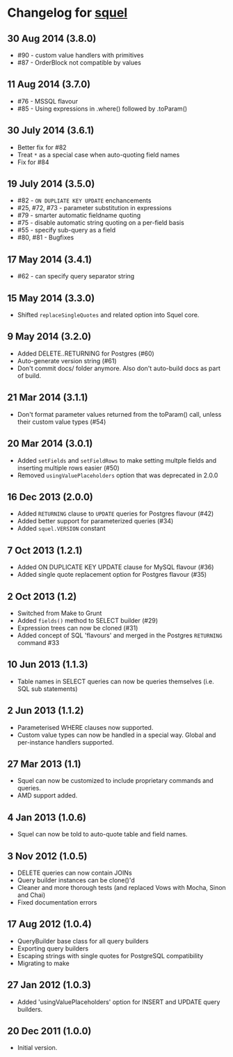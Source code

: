 # Changelog for [squel](https://github.com/hiddentao/squel)

## 30 Aug 2014 (3.8.0)
* #90 - custom value handlers with primitives
* #87 - OrderBlock not compatible by values

## 11 Aug 2014 (3.7.0)
* #76 - MSSQL flavour
* #85 - Using expressions in .where() followed by .toParam()

## 30 July 2014 (3.6.1)
* Better fix for #82
* Treat `*` as a special case when auto-quoting field names
* Fix for #84

## 19 July 2014 (3.5.0)
* #82 - `ON DUPLIATE KEY UPDATE` enchancements
* #25, #72, #73 - parameter substitution in expressions
* #79 - smarter automatic fieldname quoting
* #75 - disable automatic string quoting on a per-field basis
* #55 - specify sub-query as a field
* #80, #81 - Bugfixes

## 17 May 2014 (3.4.1)
* #62 - can specify query separator string

## 15 May 2014 (3.3.0)
* Shifted `replaceSingleQuotes` and related option into Squel core.

## 9 May 2014 (3.2.0)
* Added DELETE..RETURNING for Postgres (#60)
* Auto-generate version string (#61)
* Don't commit docs/ folder anymore. Also don't auto-build docs as part of build.

## 21 Mar 2014 (3.1.1)
* Don't format parameter values returned from the toParam() call, unless their custom value types (#54)

## 20 Mar 2014 (3.0.1)
* Added `setFields` and `setFieldRows` to make setting multple fields and inserting multiple rows easier (#50)
* Removed `usingValuePlaceholders` option that was deprecated in 2.0.0

## 16 Dec 2013 (2.0.0)
* Added `RETURNING` clause to `UPDATE` queries for Postgres flavour (#42)
* Added better support for parameterized queries (#34)
* Added `squel.VERSION` constant


## 7 Oct 2013 (1.2.1)
* Added ON DUPLICATE KEY UPDATE clause for MySQL flavour (#36)
* Added single quote replacement option for Postgres flavour (#35)


## 2 Oct 2013 (1.2)
* Switched from Make to Grunt
* Added `fields()` method to SELECT builder (#29)
* Expression trees can now be cloned (#31)
* Added concept of SQL 'flavours' and merged in the Postgres `RETURNING` command #33


## 10 Jun 2013 (1.1.3)
* Table names in SELECT queries can now be queries themselves (i.e. SQL sub statements)


## 2 Jun 2013 (1.1.2)
* Parameterised WHERE clauses now supported.
* Custom value types can now be handled in a special way. Global and per-instance handlers supported.


## 27 Mar 2013 (1.1)
* Squel can now be customized to include proprietary commands and queries.
* AMD support added.


## 4 Jan 2013 (1.0.6)
* Squel can now be told to auto-quote table and field names.


## 3 Nov 2012 (1.0.5)

* DELETE queries can now contain JOINs
* Query builder instances can be clone()'d
* Cleaner and more thorough tests (and replaced Vows with Mocha, Sinon and Chai)
* Fixed documentation errors


## 17 Aug 2012 (1.0.4)

* QueryBuilder base class for all query builders
* Exporting query builders
* Escaping strings with single quotes for PostgreSQL compatibility
* Migrating to make


## 27 Jan 2012 (1.0.3)

* Added 'usingValuePlaceholders' option for INSERT and UPDATE query builders.


## 20 Dec 2011 (1.0.0)

* Initial version.

